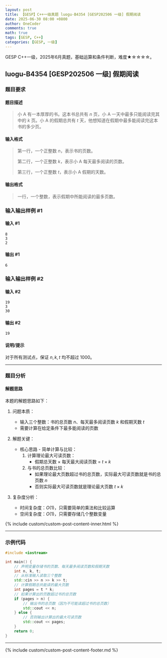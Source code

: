 ```yaml
---
layout: post
title: 【GESP】C++一级真题 luogu-B4354 [GESP202506 一级] 假期阅读
date: 2025-06-30 08:00 +0800
author: OneCoder
comments: true
math: true
tags: [GESP, C++]
categories: [GESP, 一级]
---
```

GESP C++一级，2025年6月真题，基础运算和条件判断，难度★☆☆☆☆。

<!--more-->

## luogu-B4354 [GESP202506 一级] 假期阅读

### 题目要求

#### 题目描述

>小 A 有一本厚厚的书。这本书总共有 $n$ 页，小 A 一天中最多只能阅读完其中的 $k$ 页。小 A 的假期总共有 $t$ 天，他想知道在假期中最多能阅读完这本书的多少页。

#### 输入格式

>第一行，一个正整数 $n$，表示书的页数。
>
>第二行，一个正整数 $k$，表示小 A 每天最多阅读的页数。
>
>第三行，一个正整数 $t$，表示小 A 假期的天数。

#### 输出格式

>一行，一个整数，表示假期中所能阅读的最多页数。

### 输入输出样例 #1

#### 输入 #1

```plaintext
8
3
2
```

#### 输出 #1

```plaintext
6
```

### 输入输出样例 #2

#### 输入 #2

```plaintext
19
3
30
```

#### 输出 #2

```plaintext
19
```

#### 说明/提示

对于所有测试点，保证 $n,k,t$ 均不超过 $1000$。

---

### 题目分析

#### 解题思路

本题的解题思路如下：

1. 问题本质：
   - 输入三个整数：书的总页数 $n$、每天最多阅读页数 $k$ 和假期天数 $t$
   - 需要计算在给定条件下最多能阅读的页数

2. 解题关键：
   - 核心思路 - 简单计算与比较：
     1. 计算理论最大可读页数：
        - 假期总天数 × 每天最大阅读页数 = $t \times k$
     2. 与书的总页数比较：
        - 如果理论最大页数超过书的总页数，实际最大可读页数就是书的总页数 $n$
        - 否则实际最大可读页数就是理论最大页数 $t \times k$

3. 复杂度分析：
   - 时间复杂度：$O(1)$，只需要简单的乘法和比较运算
   - 空间复杂度：$O(1)$，只需要存储几个整数变量

{% include custom/custom-post-content-inner.html %}

---

### 示例代码

```cpp
#include <iostream>

int main() {
    // 声明变量存储书的页数、每天最多阅读页数和假期天数
    int n, k, t;
    // 从标准输入读取三个整数
    std::cin >> n >> k >> t;
    // 计算假期总共能读的最大页数
    int pages = t * k;
    // 如果计算出的页数超过书的总页数
    if (pages > n) {
        // 输出书的总页数（因为不可能读超过书的总页数）
        std::cout << n;
    } else {
        // 否则输出计算出的最大可读页数
        std::cout << pages;
    }
    return 0;
}          
```

---

{% include custom/custom-post-content-footer.md %}
